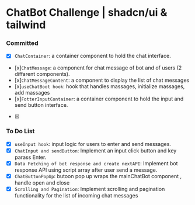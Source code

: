 # ChatBot Challenge | shadcn/ui & tailwind

### Committed

- [x] `ChatContainer`: a container component to hold the chat interface.
- [x]`ChatMessage`: a component for chat message of bot and of users (2 diffarent components).
- [x]`ChatMessageContent`: a component to display the list of chat messages
- [x]`useChatBoot hook`: hook that handles massages, initialize massages, add massages
- [x]`FotterInputContainer`: a container component to hold the input and send button interface.
- [x]

### To Do List

- [x] `useInput hook`: input logic for users to enter and send messages.
- [x] `ChatInput and sendButton`: Implement an input click button and key parass Enter.
- [x] `Data Fetching of bot response and create nextAPI`: Implement bot response API using script array after user send a message.
- [x] `ChatButtonPopUp`: butoon pop up wraps the mainChatBot component , handle open and close
- [x] `Scrolling and Pagination`: Implement scrolling and pagination functionality for the list of incoming chat messages
